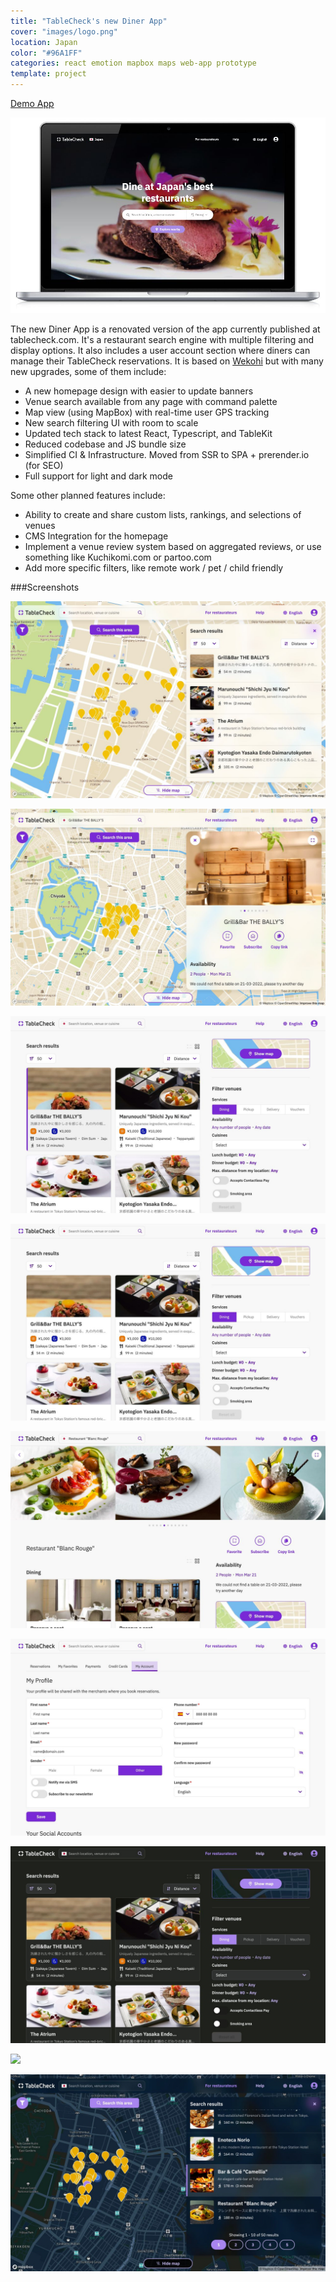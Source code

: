 ```yaml
---
title: "TableCheck's new Diner App"
cover: "images/logo.png"
location: Japan
color: "#96A1FF"
categories: react emotion mapbox maps web-app prototype
template: project
---
```


<p class="align-center">
<a class="btn" href="https://diner-app-spa-staging.tablecheck.com/" target="_blank">Demo App</a>
</p>

![](./images/1.jpg)

The new Diner App is a renovated version of the app currently published at tablecheck.com. It's a restaurant search engine with multiple filtering and display options. It also includes a user account section where diners can manage their TableCheck reservations. It is based on <a href="/wekohi">Wekohi</a> but with many new upgrades, some of them include:

- A new homepage design with easier to update banners
- Venue search available from any page with command palette
- Map view (using MapBox) with real-time user GPS tracking
- New search filtering UI with room to scale
- Updated tech stack to latest React, Typescript, and TableKit
- Reduced codebase and JS bundle size
- Simplified CI & Infrastructure. Moved from SSR to SPA + prerender.io (for SEO)
- Full support for light and dark mode

Some other planned features include:

- Ability to create and share custom lists, rankings, and selections of venues
- CMS Integration for the homepage
- Implement a venue review system based on aggregated reviews, or use something like Kuchikomi.com or partoo.com 
- Add more specific filters, like remote work / pet / child friendly

###Screenshots

![](./images/2.jpg)

![](./images/3.jpg)

![](./images/4.jpg)

![](./images/5.jpg)

![](./images/6.jpg)

![](./images/7.jpg)

![](./images/8.jpg)

![](./images/9.jpg)

![](./images/10.jpg)